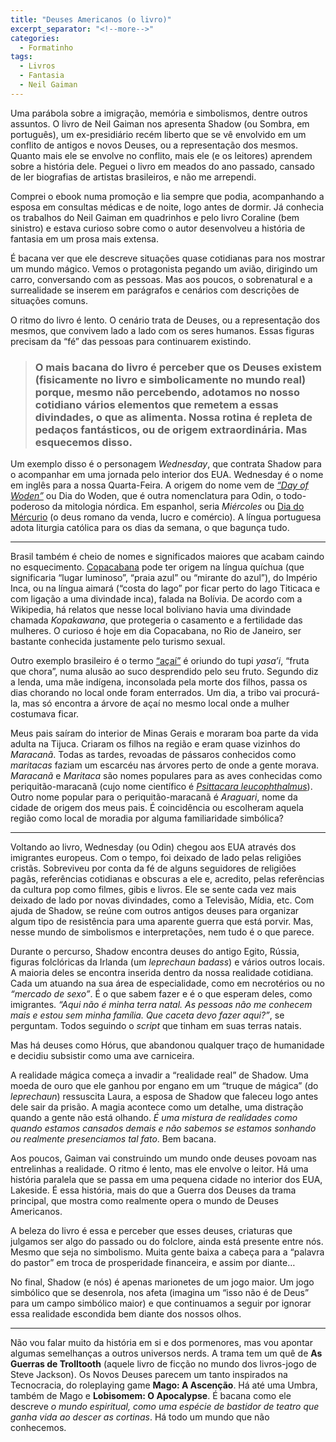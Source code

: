 ```yaml
---
title: "Deuses Americanos (o livro)"
excerpt_separator: "<!--more-->"
categories:
  - Formatinho
tags:
  - Livros
  - Fantasia
  - Neil Gaiman
---
```


Uma parábola sobre a imigração, memória e simbolismos, dentre outros assuntos. O livro de Neil Gaiman nos apresenta Shadow (ou Sombra, em português), um ex-presidiário recém liberto que se vê envolvido em um conflito de antigos e novos Deuses, ou a representação dos mesmos. Quanto mais ele se envolve no conflito, mais ele (e os leitores) aprendem sobre a história dele. Peguei o livro em meados do ano passado, cansado de ler biografias de artistas brasileiros, e não me arrependi.

<!--more-->

Comprei o ebook numa promoção e lia sempre que podia, acompanhando a esposa em consultas médicas e de noite, logo antes de dormir. Já conhecia os trabalhos do Neil Gaiman em quadrinhos e pelo livro Coraline (bem sinistro) e estava curioso sobre como o autor desenvolveu a história de fantasia em um prosa mais extensa.

É bacana ver que ele descreve situações quase cotidianas para nos mostrar um mundo mágico. Vemos o protagonista pegando um avião, dirigindo um carro, conversando com as pessoas. Mas aos poucos, o sobrenatural e a surrealidade se inserem em parágrafos e cenários com descrições de situações comuns.

O ritmo do livro é lento. O cenário trata de Deuses, ou a representação dos mesmos, que convivem lado a lado com os seres humanos. Essas figuras precisam da “fé” das pessoas para continuarem existindo.

>###    O mais bacana do livro é perceber que os Deuses existem (fisicamente no livro e simbolicamente no mundo real) porque, mesmo não percebendo, adotamos no nosso cotidiano vários elementos que remetem a essas divindades, o que as alimenta. Nossa rotina é repleta de pedaços fantásticos, ou de origem extraordinária. Mas esquecemos disso.

Um exemplo disso é o personagem *Wednesday*, que contrata Shadow para o acompanhar em uma jornada pelo interior dos EUA. Wednesday é o nome em inglês para a nossa Quarta-Feira. A origem do nome vem de *[“Day of Woden”](https://en.wikipedia.org/wiki/Wednesday)* ou Dia do Woden, que é outra nomenclatura para Odin, o todo-poderoso da mitologia nórdica. Em espanhol, seria *Miércoles* ou [Dia do Mércurio](https://pt.wikipedia.org/wiki/Merc%C3%BArio_(mitologia)) (o deus romano da venda, lucro e comércio). A língua portuguesa adota liturgia católica para os dias da semana, o que bagunça tudo.

---

Brasil também é cheio de nomes e significados maiores que acabam caindo no esquecimento. [Copacabana](https://pt.wikipedia.org/wiki/Copacabana) pode ter origem na língua quíchua (que significaria “lugar luminoso”, “praia azul” ou “mirante do azul”), do Império Inca, ou na língua aimará (“costa do lago” por ficar perto do lago Titicaca e com ligação a uma divindade inca), falada na Bolívia. De acordo com a Wikipedia, há relatos que nesse local boliviano havia uma divindade chamada *Kopakawana*, que protegeria o casamento e a fertilidade das mulheres. O curioso é hoje em dia Copacabana, no Rio de Janeiro, ser bastante conhecida justamente pelo turismo sexual.

Outro exemplo brasileiro é o termo [“açaí”](https://pt.wikipedia.org/wiki/A%C3%A7a%C3%AD) é oriundo do tupi *yasa’i*, “fruta que chora”, numa alusão ao suco desprendido pelo seu fruto. Segundo diz a lenda, uma mãe indígena, inconsolada pela morte dos filhos, passa os dias chorando no local onde foram enterrados. Um dia, a tribo vai procurá-la, mas só encontra a árvore de açaí no mesmo local onde a mulher costumava ficar.

Meus pais saíram do interior de Minas Gerais e moraram boa parte da vida adulta na Tijuca. Criaram os filhos na região e eram quase vizinhos do *Maracanã*. Todas as tardes, revoadas de pássaros conhecidos como *maritacas* faziam um escarcéu nas árvores perto de onde a gente morava. *Maracanã* e *Maritaca* são nomes populares para as aves conhecidas como periquitão-maracanã (cujo nome científico é *[Psittacara leucophthalmus](https://www.wikiaves.com.br/periquitao-maracana)*). Outro nome popular para o periquitão-maracanã é *Araguari*, nome da cidade de origem dos meus pais. É coincidência ou escolheram aquela região como local de moradia por alguma familiaridade simbólica?

***

Voltando ao livro, Wednesday (ou Odin) chegou aos EUA através dos imigrantes europeus. Com o tempo, foi deixado de lado pelas religiões cristãs. Sobreviveu por conta da fé de alguns seguidores de religiões pagãs, referências cotidianas e obscuras a ele e, acredito, pelas referências da cultura pop como filmes, gibis e livros. Ele se sente cada vez mais deixado de lado por novas divindades, como a Televisão, Mídia, etc. Com ajuda de Shadow, se reúne com outros antigos deuses para organizar algum tipo de resistência para uma aparente guerra que está porvir. Mas, nesse mundo de simbolismos e interpretações, nem tudo é o que parece.

Durante o percurso, Shadow encontra deuses do antigo Egito, Rússia, figuras folclóricas da Irlanda (um *leprechaun badass*) e vários outros locais. A maioria deles se encontra inserida dentro da nossa realidade cotidiana. Cada um atuando na sua área de especialidade, como em necrotérios ou no *“mercado de sexo”*. É o que sabem fazer e é o que esperam deles, como imigrantes. *“Aqui não é minha terra natal. As pessoas não me conhecem mais e estou sem minha família. Que caceta devo fazer aqui?”*, se perguntam. Todos seguindo o *script* que tinham em suas terras natais.

Mas há deuses como Hórus, que abandonou qualquer traço de humanidade e decidiu subsistir como uma ave carniceira.

A realidade mágica começa a invadir a “realidade real” de Shadow. Uma moeda de ouro que ele ganhou por engano em um “truque de mágica” (do *leprechaun*) ressuscita Laura, a esposa de Shadow que faleceu logo antes dele sair da prisão. A magia acontece como um detalhe, uma distração quando a gente não está olhando. *É uma mistura de realidades como quando estamos cansados demais e não sabemos se estamos sonhando ou realmente presenciamos tal fato*. Bem bacana.

Aos poucos, Gaiman vai construindo um mundo onde deuses povoam nas entrelinhas a realidade. O ritmo é lento, mas ele envolve o leitor. Há uma história paralela que se passa em uma pequena cidade no interior dos EUA, Lakeside. É essa história, mais do que a Guerra dos Deuses da trama principal, que mostra como realmente opera o mundo de Deuses Americanos.

A beleza do livro é essa e perceber que esses deuses, criaturas que julgamos ser algo do passado ou do folclore, ainda está presente entre nós. Mesmo que seja no simbolismo. Muita gente baixa a cabeça para a “palavra do pastor” em troca de prosperidade financeira, e assim por diante…

No final, Shadow (e nós) é apenas marionetes de um jogo maior. Um jogo simbólico que se desenrola, nos afeta (imagina um “isso não é de Deus” para um campo simbólico maior) e que continuamos a seguir por ignorar essa realidade escondida bem diante dos nossos olhos.

***

Não vou falar muito da história em si e dos pormenores, mas vou apontar algumas semelhanças a outros universos nerds. A trama tem um quê de **As Guerras de Trolltooth** (aquele livro de ficção no mundo dos livros-jogo de Steve Jackson). Os Novos Deuses parecem um tanto inspirados na Tecnocracia, do roleplaying game **Mago: A Ascenção**. Há até uma Umbra, também de Mago e **Lobisomem: O Apocalypse**. É bacana como ele descreve *o mundo espiritual, como uma espécie de bastidor de teatro que ganha vida ao descer as cortinas*. Há todo um mundo que não conhecemos.